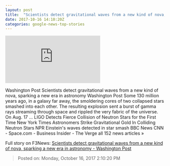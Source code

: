 ```yaml
---
layout: post
title:  "Scientists detect gravitational waves from a new kind of nova, sparking a new era in astronomy - Washington Post"
date: 2017-10-16 14:10:20Z
categories: google-news-top-stories
---
```


![Scientists detect gravitational waves from a new kind of nova, sparking a new era in astronomy - Washington Post](https://img.washingtonpost.com/pbox.php?url=http://img.washingtonpost.com/news/speaking-of-science/wp-content/uploads/sites/36/2017/10/neutron-merger-graphic.jpg&w=1484&op=resize&opt=1&filter=antialias&t=20170517)

Washington Post Scientists detect gravitational waves from a new kind of nova, sparking a new era in astronomy Washington Post Some 130 million years ago, in a galaxy far away, the smoldering cores of two collapsed stars smashed into each other. The resulting explosion sent a burst of gamma rays streaming through space and rippled the very fabric of the universe. On Aug. 17 ... LIGO Detects Fierce Collision of Neutron Stars for the First Time New York Times Astronomers Strike Gravitational Gold In Colliding Neutron Stars NPR Einstein's waves detected in star smash BBC News CNN - Space.com - Business Insider - The Verge all 152 news articles »


Full story on F3News: [Scientists detect gravitational waves from a new kind of nova, sparking a new era in astronomy - Washington Post](http://www.f3nws.com/n/ZSh2rC)

> Posted on: Monday, October 16, 2017 2:10:20 PM
